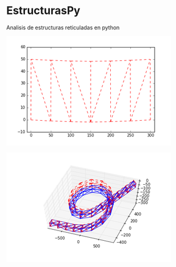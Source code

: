 # EstructurasPy
Analisis de estructuras reticuladas en python

![ej1](./ejemplo1.png)

![ej2](./ejemplo3.png)
